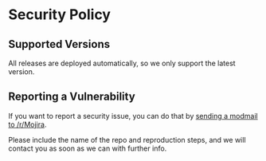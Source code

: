 # Security Policy

## Supported Versions

All releases are deployed automatically, so we only support the latest version.

## Reporting a Vulnerability

If you want to report a security issue, you can do that by [sending a modmail to /r/Mojira](https://www.reddit.com/message/compose?to=/r/Mojira).

Please include the name of the repo and reproduction steps, and we will contact you as soon as we can with further info.

